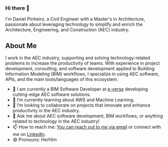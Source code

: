 ### Hi there 👋

I'm Daniel Pinheiro, a Civil Engineer with a Master's in Architecture, passionate about leveraging technology to simplify and enrich the Architecture, Engineering, and Construction (AEC) industry.

## About Me

I work in the AEC industry, supporting and solving technology-related problems to increase the productivity of teams. With experience in project development, consulting, and software development applied to Building Information Modeling (BIM) workflows, I specialize in using AEC software, APIs, and the main tools/languages of this ecosystem.

- 🔭 I am currently a BIM Software Developer at [e-verse](https://e-verse.com/) developing cutting-edge AEC software solutions.
- 🌱 I’m currently learning about AWS and Machine Learning.
- 👯 I’m looking to collaborate on projects that innovate and enhance productivity in the AEC industry.
- 💬 Ask me about AEC software development, BIM workflows, or anything related to technology in the AEC industry!
- 📫 How to reach me: [You can reach out to me via email](mailto:dsantos@e-verse.com) or connect with me on [LinkedIn](https://www.linkedin.com/in/danielpinh).
- 😄 Pronouns: He/Him
